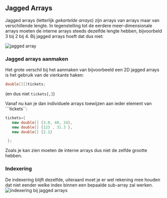## Jagged Arrays

Jagged arrays (letterlijk *gekartelde arrays*) zijn arrays van arrays maar van verschillende lengte.
In tegenstelling tot de eerdere meer-dimensionale arrays moeten de interne arrays steeds dezelfde lengte hebben, bijvoorbeld 3 bij 2 bij 4.
Bij jagged arrays hoeft dat dus niet:

![jagged array](../assets/5_arrays/jagged.png)

### Jagged arrays aanmaken

Het grote verschil bij het aanmaken van bijvoorbeeld een 2D jagged arrays is het gebruik van de vierkante haken:

```java
double[][]tickets;
```

(en dus niet ``tickets[,]``)

Vanaf nu kan je dan individuele arrays toewijzen aan ieder element van ```tickets``:

```java
tickets={
   new double[] {3.0, 40, 24},
   new double[] {123 , 31.3 },
   new double[] {2.1}

 };

```

Zoals je kan zien moeten de interne arrays dus niet de zelfde grootte hebben.

### Indexering

De indexering blijft dezelfde, uiteraard moet je er wel rekening mee houden dat niet eender welke index binnen een bepaalde sub-array zal werken.
![indexering bij jagged arrays](../assets/5_arrays/jagged2.png)